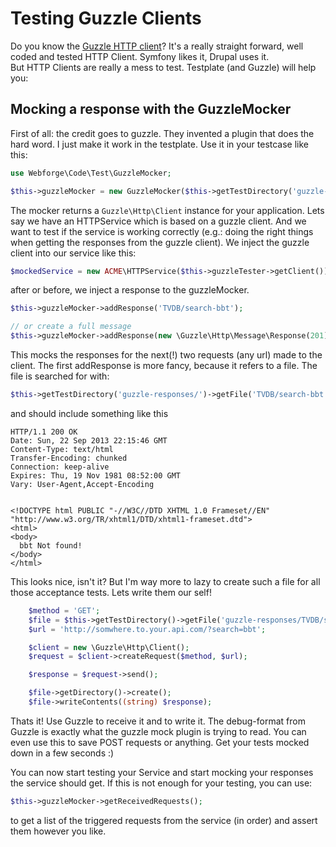 # Testing Guzzle Clients

Do you know the [Guzzle HTTP client](http://guzzlephp.org/)? It's a really straight forward, well coded and tested HTTP Client. Symfony likes it, Drupal uses it.  
But HTTP Clients are really a mess to test. Testplate (and Guzzle) will help you:

## Mocking a response with the GuzzleMocker

First of all: the credit goes to guzzle. They invented a plugin that does the hard word. I just make it work in the testplate. Use it in your testcase like this:

```php
use Webforge\Code\Test\GuzzleMocker;

$this->guzzleMocker = new GuzzleMocker($this->getTestDirectory('guzzle-responses/'));
```

The mocker returns a `Guzzle\Http\Client` instance for your application. Lets say we have an HTTPService which is based on a guzzle client. And we want to test if the service is working correctly (e.g.: doing the right things when getting the responses from the guzzle client).
We inject the guzzle client into our service like this:

```php
$mockedService = new ACME\HTTPService($this->guzzleTester->getClient());
```

after or before, we inject a response to the guzzleMocker.
```php
$this->guzzleMocker->addResponse('TVDB/search-bbt');

// or create a full message
$this->guzzleMocker->addResponse(new \Guzzle\Http\Message\Response(201));
```

This mocks the responses for the next(!) two requests (any url) made to the client.
The first addResponse is more fancy, because it refers to a file. The file is searched for with:

```php
$this->getTestDirectory('guzzle-responses/')->getFile('TVDB/search-bbt.guzzle-response');
```

and should include something like this

```
HTTP/1.1 200 OK
Date: Sun, 22 Sep 2013 22:15:46 GMT
Content-Type: text/html
Transfer-Encoding: chunked
Connection: keep-alive
Expires: Thu, 19 Nov 1981 08:52:00 GMT
Vary: User-Agent,Accept-Encoding


<!DOCTYPE html PUBLIC "-//W3C//DTD XHTML 1.0 Frameset//EN" "http://www.w3.org/TR/xhtml1/DTD/xhtml1-frameset.dtd">
<html>
<body>
  bbt Not found!
</body>
</html>
```

This looks nice, isn't it? But I'm way more to lazy to create such a file for all those acceptance tests. Lets write them our self!

```php
    $method = 'GET';
    $file = $this->getTestDirectory()->getFile('guzzle-responses/TVDB/search-bbt.guzzle-response');
    $url = 'http://somwhere.to.your.api.com/?search=bbt';

    $client = new \Guzzle\Http\Client();
    $request = $client->createRequest($method, $url);

    $response = $request->send();

    $file->getDirectory()->create();
    $file->writeContents((string) $response);
```

Thats it! Use Guzzle to receive it and to write it. The debug-format from Guzzle is exactly what the guzzle mock plugin is trying to read. 
You can even use this to save POST requests or anything. Get your tests mocked down in a few seconds :)

You can now start testing your Service and start mocking your responses the service should get. If this is not enough for your testing, you can use: 
```php
$this->guzzleMocker->getReceivedRequests();
```
to get a list of the triggered requests from the service (in order) and assert them however you like.
